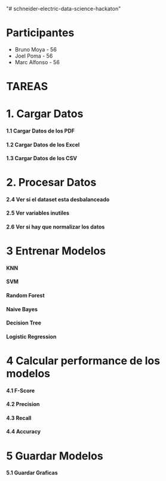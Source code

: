 "# schneider-electric-data-science-hackaton" 

# Participantes

-   Bruno Moya - 56
-   Joel Poma - 56
-   Marc Alfonso - 56

# TAREAS
# 1. Cargar Datos 
 #### 1.1 Cargar Datos de los PDF
 #### 1.2 Cargar Datos de los Excel
 #### 1.3 Cargar Datos de los CSV

# 2. Procesar Datos    
#### 2.4 Ver si el dataset esta desbalanceado
#### 2.5 Ver variables inutiles
#### 2.6 Ver si hay que normalizar los datos
    
# 3 Entrenar Modelos
#### KNN
#### SVM
#### Random Forest
#### Naive Bayes
#### Decision Tree
#### Logistic Regression

# 4 Calcular performance de los modelos
#### 4.1 F-Score
#### 4.2 Precision
#### 4.3 Recall
#### 4.4 Accuracy

# 5 Guardar Modelos 
#### 5.1 Guardar Graficas
